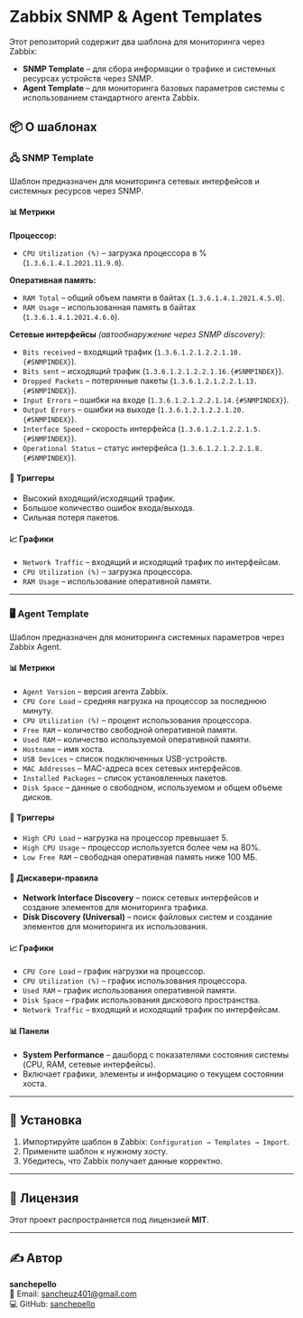# Zabbix SNMP & Agent Templates

Этот репозиторий содержит два шаблона для мониторинга через Zabbix:  

- **SNMP Template** – для сбора информации о трафике и системных ресурсах устройств через SNMP.  
- **Agent Template** – для мониторинга базовых параметров системы с использованием стандартного агента Zabbix.  

## 📦 О шаблонах  

### 🖧 SNMP Template  

Шаблон предназначен для мониторинга сетевых интерфейсов и системных ресурсов через SNMP.  

#### 📊 Метрики  

**Процессор:**  
- `CPU Utilization (%)` – загрузка процессора в % (`1.3.6.1.4.1.2021.11.9.0`).  

**Оперативная память:**  
- `RAM Total` – общий объем памяти в байтах (`1.3.6.1.4.1.2021.4.5.0`).  
- `RAM Usage` – использованная память в байтах (`1.3.6.1.4.1.2021.4.6.0`).  

**Сетевые интерфейсы** *(автообнаружение через SNMP discovery)*:  
- `Bits received` – входящий трафик (`1.3.6.1.2.1.2.2.1.10.{#SNMPINDEX}`).  
- `Bits sent` – исходящий трафик (`1.3.6.1.2.1.2.2.1.16.{#SNMPINDEX}`).  
- `Dropped Packets` – потерянные пакеты (`1.3.6.1.2.1.2.2.1.13.{#SNMPINDEX}`).  
- `Input Errors` – ошибки на входе (`1.3.6.1.2.1.2.2.1.14.{#SNMPINDEX}`).  
- `Output Errors` – ошибки на выходе (`1.3.6.1.2.1.2.2.1.20.{#SNMPINDEX}`).  
- `Interface Speed` – скорость интерфейса (`1.3.6.1.2.1.2.2.1.5.{#SNMPINDEX}`).  
- `Operational Status` – статус интерфейса (`1.3.6.1.2.1.2.2.1.8.{#SNMPINDEX}`).  

#### 🚨 Триггеры  

- Высокий входящий/исходящий трафик.  
- Большое количество ошибок входа/выхода.  
- Сильная потеря пакетов.  

#### 📈 Графики  

- `Network Traffic` – входящий и исходящий трафик по интерфейсам.  
- `CPU Utilization (%)` – загрузка процессора.  
- `RAM Usage` – использование оперативной памяти.  

---

### 🖥️ Agent Template  

Шаблон предназначен для мониторинга системных параметров через Zabbix Agent.  

#### 📊 Метрики  

- `Agent Version` – версия агента Zabbix.  
- `CPU Core Load` – средняя нагрузка на процессор за последнюю минуту.  
- `CPU Utilization (%)` – процент использования процессора.  
- `Free RAM` – количество свободной оперативной памяти.  
- `Used RAM` – количество используемой оперативной памяти.  
- `Hostname` – имя хоста.  
- `USB Devices` – список подключенных USB-устройств.  
- `MAC Addresses` – MAC-адреса всех сетевых интерфейсов.  
- `Installed Packages` – список установленных пакетов.  
- `Disk Space` – данные о свободном, используемом и общем объеме дисков.  

#### 🚨 Триггеры  

- `High CPU Load` – нагрузка на процессор превышает 5.  
- `High CPU Usage` – процессор используется более чем на 80%.  
- `Low Free RAM` – свободная оперативная память ниже 100 МБ.  

#### 🔎 Дискавери-правила  

- **Network Interface Discovery** – поиск сетевых интерфейсов и создание элементов для мониторинга трафика.  
- **Disk Discovery (Universal)** – поиск файловых систем и создание элементов для мониторинга их использования.  

#### 📈 Графики  

- `CPU Core Load` – график нагрузки на процессор.  
- `CPU Utilization (%)` – график использования процессора.  
- `Used RAM` – график использования оперативной памяти.  
- `Disk Space` – график использования дискового пространства.  
- `Network Traffic` – входящий и исходящий трафик по интерфейсам.  

#### 📊 Панели  

- **System Performance** – дашборд с показателями состояния системы (CPU, RAM, сетевые интерфейсы).  
- Включает графики, элементы и информацию о текущем состоянии хоста.  

---

## 🚀 Установка  

1. Импортируйте шаблон в Zabbix: `Configuration → Templates → Import`.  
2. Примените шаблон к нужному хосту.  
3. Убедитесь, что Zabbix получает данные корректно.  

---

## 📜 Лицензия  

Этот проект распространяется под лицензией **MIT**.  

---

## ✍ Автор  

**sanchepello**  
📧 Email: sancheuz401@gmail.com  
💻 GitHub: [sanchepello](https://github.com/sanchepello)  
